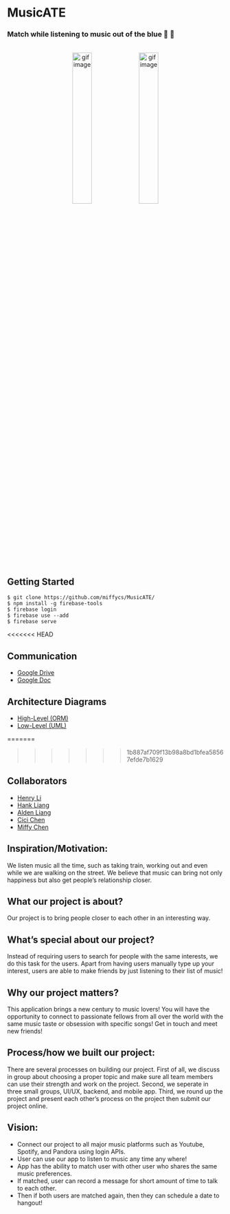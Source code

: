 # MusicATE  
### **Match while listening to music out of the blue** :musical_note: :sparkling_heart:

</br>
<div align=center>
	<img src="https://github.com/miffycs/Vinder/blob/master/Android_App/sceenshot.gif" alt="gif image" width="30%" height="30%">
	<img src="https://github.com/miffycs/Vinder/blob/master/Android_App/screenshot_static.png" alt="gif image" width="30%" height="30%">
</div>
</br>

## Getting Started
```
$ git clone https://github.com/miffycs/MusicATE/
$ npm install -g firebase-tools
$ firebase login
$ firebase use --add
$ firebase serve
```

<<<<<<< HEAD
## Communication
* [Google Drive](https://goo.gl/DrM7m5)
* [Google Doc](https://goo.gl/X9BNhK)


## Architecture Diagrams
* [High-Level (ORM)](https://www.lucidchart.com/invitations/accept/b3ab3a5f-aad6-4f55-bd7c-d7e971d539c6)
* [Low-Level (UML)](https://www.lucidchart.com/invitations/accept/d2c022e8-33f5-4d1b-bc50-03c73deb41a7)

=======
>>>>>>> 1b887af709f13b98a8bd1bfea58567efde7b1629

## Collaborators
* [Henry Li](https://github.com/henry226)
* [Hank Liang](https://github.com/Chun-Chieh)
* [Alden Liang](https://github.com/LiangA)
* [Cici Chen](https://github.com/BUicicchen)
* [Miffy Chen](https://github.com/miffycs)


## Inspiration/Motivation:  
We listen music all the time, such as taking train, working out  and even while we are walking on the street. We believe that music can 
bring not only happiness but also get people’s relationship closer.  


## What our project is about?
Our project is to bring people closer to each other in an interesting way.  


## What’s special about our project?  
Instead of requiring users to search for people with the same interests, we do this task for the users. Apart from having users manually 
type up your interest, users are able to make friends by just listening to their list of music!  


## Why our project matters?
This application brings a new century to music lovers! You will have the opportunity to connect to passionate fellows from all over the 
world with the same music taste or obsession with specific songs! Get in touch and meet new friends!


## Process/how we built our project:  
There are several processes on building our project. First of all, we discuss in group about choosing a proper topic and make sure all 
team members can use their strength and work on the project. Second, we seperate in three small groups, UI/UX, backend, and mobile app. 
Third, we round up the project and present each other’s process on the project then submit our project online.


## Vision:  
* Connect our project to all major music platforms such as Youtube, Spotify, and Pandora using login APIs.
* User can use our app to listen to music any time any where! 
* App has the ability to match user with other user who shares the same music preferences.
* If matched, user can record a message for short amount of time to talk to each other.
* Then if both users are matched again, then they can schedule a date to hangout!
